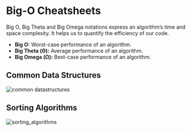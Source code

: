 # Big-O Cheatsheets

Big O, Big Theta and Big Omega notations express an algorithm’s time and space complexity. It helps us to quantify the efficiency of our code.

- **Big O:** Worst-case performance of an algorithm.
- **Big Theta (Θ):** Average performance of an algorithm.
- **Big Omega (Ω):** Best-case performance of an algorithm.

## Common Data Structures

![common datastructures](https://github.com/Suryakant-Bharti/Important-Java-Concepts/assets/2780145/fd776e01-1887-4c50-bc3f-6712d29eec0a)

## Sorting Algorithms

![sorting_algorithms](https://github.com/Suryakant-Bharti/Important-Java-Concepts/assets/2780145/d8d54a3e-55de-4321-afc1-eda8f01aea60)
